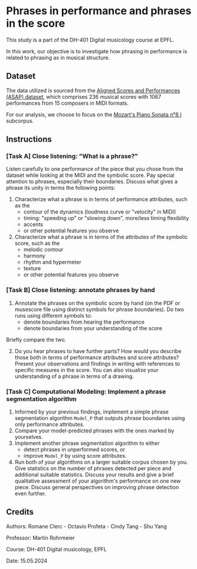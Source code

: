 # Phrases in performance and phrases in the score
This study is a part of the DH-401 Digital musicology course at EPFL.

In this work, our objective is to investigate how phrasing in performance is related to phrasing as in musical structure.

## Dataset

The data utilized is sourced from the [Aligned Scores and Performances (ASAP) dataset](https://github.com/fosfrancesco/asap-dataset), which comprises 236 musical scores with 1067 performances from 15 composers in MIDI formats.

For our analysis, we choose to focus on the [Mozart's Piano Sonata n°8 I](https://github.com/fosfrancesco/asap-dataset/tree/master/Mozart/Piano_Sonatas/8-1) subcorpus.

## Instructions
### [Task A] Close listening: "What is a phrase?"
Listen carefully to one performance of the piece that you chose from the dataset while looking at the MIDI and the symbolic score. Pay special attention to phrases, especially their boundaries. Discuss what gives a phrase its unity in terms the following points:
1. Characterize what a phrase is in terms of performance attributes, such as the
   - contour of the dynamics (loudness curve or "velocity" in MIDI)
   - timing: "speeding up" or "slowing down", more/less timing flexibility
   - accents
   - or other potential features you observe
2. Characterize what a phrase is in terms of the attributes of the symbolic score, such as the
   - melodic contour
   - harmony
   - rhythm and hypermeter
   - texture
   - or other potential features you observe

### [Task B] Close listening: annotate phrases by hand
1. Annotate the phrases on the symbolic score by hand (on the PDF or musescore file using distinct symbols for phrase boundaries). Do two runs using different symbols to:
   - denote boundaries from hearing the performance
   - denote boundaries from your understanding of the score

Briefly compare the two.

2. Do you hear phrases to have further parts? How would you describe those both in terms of performance attributes and score attributes? Present your observations and findings in writing with references to specific measures in the score. You can also visualize your understanding of a phrase in terms of a drawing.

### [Task C] Computational Modeling: Implement a phrase segmentation algorithm
1. Informed by your previous findings, implement a simple phrase segmentation algorithm `Model_P` that outputs phrase boundaries using only performance attributes.
2. Compare your model-predicted phrases with the ones marked by yourselves.
3. Implement another phrase segmentation algorithm to either
   - detect phrases in unperformed scores, or
   - improve `Model_P` by using score attributes.
4. Run both of your algorithms on a larger suitable corpus chosen by you. Give statistics on the number of phrases detected per piece and additional suitable statistics. Discuss your results and give a brief qualitative assessment of your algorithm's performance on one new piece. Discuss general perspectives on improving phrase detection even further.


## Credits
Authors: Romane Clerc - Octavio Profeta - Cindy Tang - Shu Yang

Professor: Martin Rohrmeier

Course: DH-401 Digital musicology, EPFL

Date: 15.05.2024

